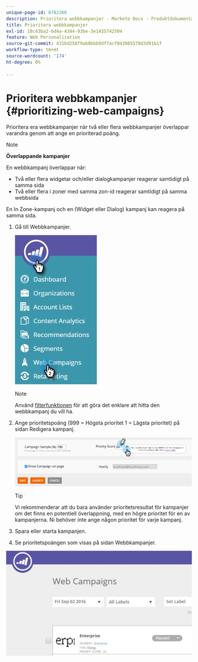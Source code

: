 ```yaml
---
unique-page-id: 8782266
description: Prioritera webbkampanjer - Marketo Docs - Produktdokumentation
title: Prioritera webbkampanjer
exl-id: 18c43ba2-6d4a-4344-93be-3e1435742504
feature: Web Personalization
source-git-commit: 431bd258f9a68bbb9df7acf043085578d3d91b1f
workflow-type: tm+mt
source-wordcount: '174'
ht-degree: 0%

---
```


# Prioritera webbkampanjer {#prioritizing-web-campaigns}

Prioritera era webbkampanjer när två eller flera webbkampanjer överlappar varandra genom att ange en prioriterad poäng.

>[!NOTE]
>
>**Överlappande kampanjer**
>
>En webbkampanj överlappar när:
>
>* Två eller flera widgetar och/eller dialogkampanjer reagerar samtidigt på samma sida
>* Två eller flera i zoner med samma zon-id reagerar samtidigt på samma webbsida
>
>En In Zone-kampanj och en (Widget eller Dialog) kampanj kan reagera på samma sida.

1. Gå till Webbkampanjer.

   ![](assets/web-campaigns-hand-6.jpg)

   >[!NOTE]
   >
   >Använd [filterfunktionen](/help/marketo/product-docs/web-personalization/working-with-web-campaigns/filter-web-campaigns.md) för att göra det enklare att hitta den webbkampanj du vill ha.

1. Ange prioritetspoäng (999 = Högsta prioritet 1 = Lägsta prioritet) på sidan Redigera kampanj.

   ![](assets/image2015-7-9-20-3a20-3a58.png)

   >[!TIP]
   >
   >Vi rekommenderar att du bara använder prioritetsresultat för kampanjer om det finns en potentiell överlappning, med en högre prioritet för en av kampanjerna. Ni behöver inte ange någon prioritet för varje kampanj.

1. Spara eller starta kampanjen.

1. Se prioritetspoängen som visas på sidan Webbkampanjer.

![](assets/web-campaign-priority-score.jpg)
